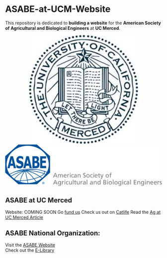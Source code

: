 # ASABE-at-UCM-Website
This repository is dedicated to **building a website** for the **American Society of Agricultural and Biological Engineers** at **UC Merced**.

<!-- ![UC Merced Seal](Photos/UCMerced_seal.jpg?raw=true)
![ASABE Logo](Photos/asabe_logo.jpg?raw=true)
-->

<p align="center">
  <img src="Photos/UCMerced_seal.jpg" width="350" title="hover text">
  <img src="Photos/asabe_logo.jpg" width="700" alt="accessibility text">
</p>


## ASABE at UC Merced
Website: COMING SOON
Go [fund us](https://www.gofundme.com/uc-merced-agricultural-robotic-team)
Check us out on [Catlife](https://catlife.ucmerced.edu/organization/asabe)
Read the [Ag at UC Merced Article](https://www.universityofcalifornia.edu/news/new-initiative-advances-agriculture-technology-education)<br>

## ASABE National Organization:
Visit the [ASABE Website](https://www.asabe.org/) <br>
Check out the [E-Library](http://elibrary.asabe.org/toc.asp)

